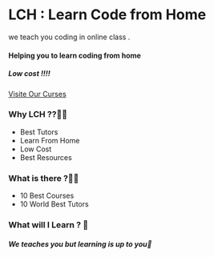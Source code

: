 # LCH : Learn Code from Home

we teach you coding in online class .

#### Helping you to learn coding from home

##### Low cost !!!!

<a href="https://lch-s15.netlify.app">Visite Our Curses</a>

### Why LCH ??🤷‍♀️

<ul>
<li>Best Tutors</li>
<li>Learn From Home</li>
<li>Low Cost</li>
<li>Best Resources</li>
</ul>

### What is there ?🤷‍♂️

<ul>
<li>10 Best Courses</li>
<li>10 World Best Tutors</li>
</ul>

### What will I Learn ? 🙂

##### We teaches you but learning is up to you🙂
